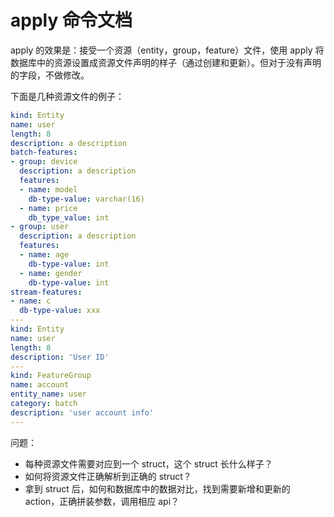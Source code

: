 # apply 命令文档

apply 的效果是：接受一个资源（entity，group，feature）文件，使用 apply 将数据库中的资源设置成资源文件声明的样子（通过创建和更新）。但对于没有声明的字段，不做修改。

下面是几种资源文件的例子：

```yaml
kind: Entity
name: user
length: 8
description: a description
batch-features:
- group: device
  description: a description
  features:
  - name: model
    db-type-value: varchar(16)
  - name: price
    db_type_value: int
- group: user
  description: a description
  features:
  - name: age
    db-type-value: int
  - name: gender
    db-type-value: int
stream-features:
- name: c
  db-type-value: xxx
---
kind: Entity
name: user
length: 8
description: 'User ID'
---
kind: FeatureGroup
name: account
entity_name: user
category: batch
description: 'user account info'
---
```

问题：
* 每种资源文件需要对应到一个 struct，这个 struct 长什么样子？
* 如何将资源文件正确解析到正确的 struct？
* 拿到 struct 后，如何和数据库中的数据对比，找到需要新增和更新的 action，正确拼装参数，调用相应 api？
